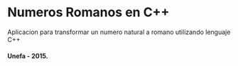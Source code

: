 # Numeros Romanos en C++

Aplicacion para transformar un numero natural a romano utilizando lenguaje C++ 

#### Unefa - 2015.
